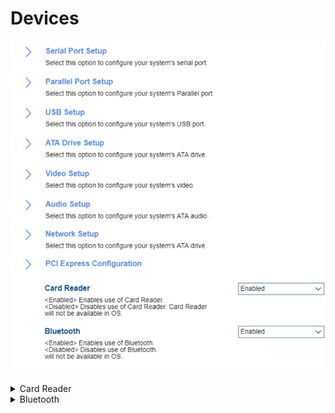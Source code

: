 # Devices #
![](./img/devices.png)

<details><summary>Card Reader</summary>
One of 2 possible states for Card Reader:

1.	**Enabled** – enables use of Card Reader. Default.
2.	Disabled – disables use of Card Reader. Card Reader will not be available in OS.

| WMI Setting name | Values | SVP Req'd | AMD/Intel |
|:---|:---|:---|:---|
|  |  |  | Both |
</details>

<details><summary>Bluetooth</summary>
One of 2 possible states for Bluetooth:

1.	**Enabled** – enables use of Bluetooth. Default.
2.	Disabled – disables use of Bluetooth. Bluetooth will not be available in OS.

| WMI Setting name | Values | SVP Req'd | AMD/Intel |
|:---|:---|:---|:---|
|  |  |  | Both |
</details>